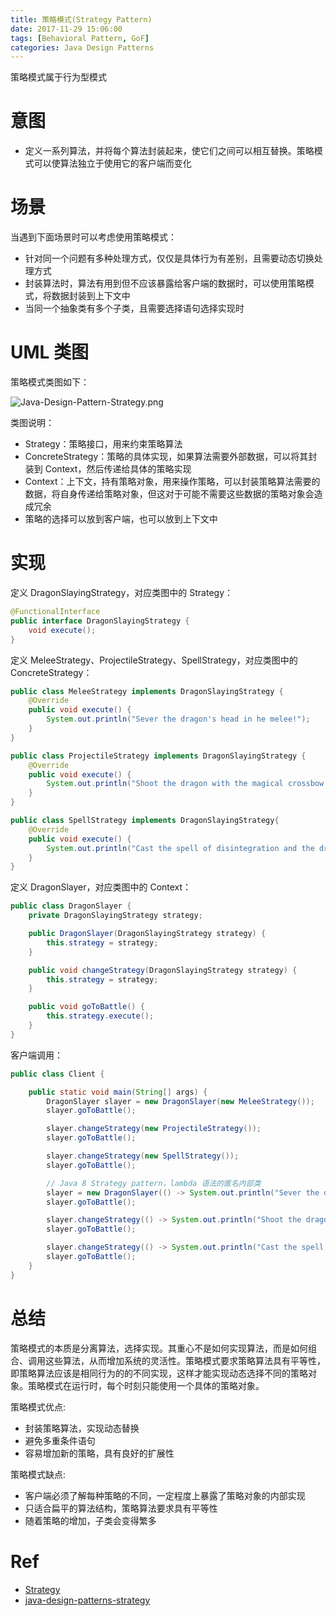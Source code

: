```yaml
---
title: 策略模式(Strategy Pattern)
date: 2017-11-29 15:06:00
tags: [Behavioral Pattern, GoF]
categories: Java Design Patterns
---
```


策略模式属于行为型模式

<!-- more -->

# 意图

* 定义一系列算法，并将每个算法封装起来，使它们之间可以相互替换。策略模式可以使算法独立于使用它的客户端而变化

# 场景

当遇到下面场景时可以考虑使用策略模式：

* 针对同一个问题有多种处理方式，仅仅是具体行为有差别，且需要动态切换处理方式
* 封装算法时，算法有用到但不应该暴露给客户端的数据时，可以使用策略模式，将数据封装到上下文中
* 当同一个抽象类有多个子类，且需要选择语句选择实现时

# UML 类图

策略模式类图如下：

![Java-Design-Pattern-Strategy.png](http://otg3f8t90.bkt.clouddn.com/2018/1/8/Java-Design-Pattern-Strategy.png)

类图说明：

* Strategy：策略接口，用来约束策略算法
* ConcreteStrategy：策略的具体实现，如果算法需要外部数据，可以将其封装到 Context，然后传递给具体的策略实现
* Context：上下文，持有策略对象，用来操作策略，可以封装策略算法需要的数据，将自身传递给策略对象，但这对于可能不需要这些数据的策略对象会造成冗余
* 策略的选择可以放到客户端，也可以放到上下文中

# 实现

定义 DragonSlayingStrategy，对应类图中的 Strategy：

```java
@FunctionalInterface
public interface DragonSlayingStrategy {
    void execute();
}
```

定义 MeleeStrategy、ProjectileStrategy、SpellStrategy，对应类图中的 ConcreteStrategy：

```java
public class MeleeStrategy implements DragonSlayingStrategy {
    @Override
    public void execute() {
        System.out.println("Sever the dragon's head in he melee!");
    }
}
```

```java
public class ProjectileStrategy implements DragonSlayingStrategy {
    @Override
    public void execute() {
        System.out.println("Shoot the dragon with the magical crossbow!");
    }
}
```

```java
public class SpellStrategy implements DragonSlayingStrategy{
    @Override
    public void execute() {
        System.out.println("Cast the spell of disintegration and the dragon vaporizes in a pile of dust!");
    }
}
```

定义 DragonSlayer，对应类图中的 Context：

```java
public class DragonSlayer {
    private DragonSlayingStrategy strategy;

    public DragonSlayer(DragonSlayingStrategy strategy) {
        this.strategy = strategy;
    }

    public void changeStrategy(DragonSlayingStrategy strategy) {
        this.strategy = strategy;
    }

    public void goToBattle() {
        this.strategy.execute();
    }
}
```

客户端调用：

```java
public class Client {

    public static void main(String[] args) {
        DragonSlayer slayer = new DragonSlayer(new MeleeStrategy());
        slayer.goToBattle();

        slayer.changeStrategy(new ProjectileStrategy());
        slayer.goToBattle();

        slayer.changeStrategy(new SpellStrategy());
        slayer.goToBattle();

        // Java 8 Strategy pattern，lambda 语法的匿名内部类
        slayer = new DragonSlayer(() -> System.out.println("Sever the dragon's head in he melee!"));
        slayer.goToBattle();

        slayer.changeStrategy(() -> System.out.println("Shoot the dragon with the magical crossbow!"));
        slayer.goToBattle();

        slayer.changeStrategy(() -> System.out.println("Cast the spell of disintegration and the dragon vaporizes in a pile of dust!"));
        slayer.goToBattle();
    }
}
```

# 总结

策略模式的本质是分离算法，选择实现。其重心不是如何实现算法，而是如何组合、调用这些算法，从而增加系统的灵活性。策略模式要求策略算法具有平等性，即策略算法应该是相同行为的的不同实现，这样才能实现动态选择不同的策略对象。策略模式在运行时，每个时刻只能使用一个具体的策略对象。

策略模式优点:

* 封装策略算法，实现动态替换
* 避免多重条件语句
* 容易增加新的策略，具有良好的扩展性

策略模式缺点:

* 客户端必须了解每种策略的不同，一定程度上暴露了策略对象的内部实现
* 只适合扁平的算法结构，策略算法要求具有平等性
* 随着策略的增加，子类会变得繁多

# Ref

* [Strategy](http://www.oodesign.com/strategy-pattern.html)
* [java-design-patterns-strategy](https://github.com/iluwatar/java-design-patterns/blob/master/strategy/README.md)